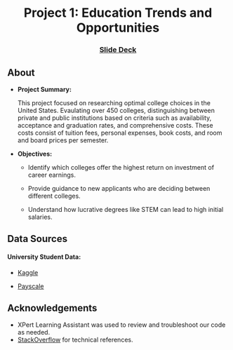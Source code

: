 <a id="readme-top"></a>
<div align='center'>
<h1 align='center'>Project 1: Education Trends and Opportunities</h1>
<h3 align='center'><a href="https://docs.google.com/presentation/d/1iNAduvY_nJi1uCrfK3XAFmIabXK-ZwT8JXtDkX65Qng/edit?usp=sharing">Slide Deck</a></h3>
</div>

## About
* <b>Project Summary:</b><br>

  This project focused on researching optimal college choices in the United States. Evaulating over 450 colleges, distinguishing between private and public institutions based on criteria such as availability, acceptance and graduation rates, and comprehensive costs. These costs consist of tuition fees, personal expenses, book costs, and room and board prices per semester.

- <b>Objectives:</b> <br>
  - Identify which colleges offer the highest return on investment of career earnings.

  - Provide guidance to new applicants who are deciding between different colleges.

  - Understand how lucrative degrees like STEM can lead to high initial salaries.

## Data Sources

#### University Student Data:
  * [Kaggle](https://www.kaggle.com/datasets/tarekmuhammed/university-students-data?select=Kmeans_assignment_data.csv)

  * [Payscale](https://www.payscale.com/college-salary-report/bachelors)

## Acknowledgements
- XPert Learning Assistant was used to review and troubleshoot our code as needed.
- [StackOverflow](https://stackoverflow.com/) for technical references.
